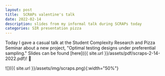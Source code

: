 ```yaml
---
layout: post
title:  SCRAPs valentine's talk
date: 2022-02-14
description: slides from my informal talk during SCRAPs today
categories: SIR presentation pizza
---
```


Today I gave a casual talk at the Student Complexity Research and Pizza Seminar about a new project, "Optimal testing designs under preferential sampling." Slides can be found [here]({{ site.url }}/assets/pdf/scraps-2-14-2022.pdf)! :gift_heart:

![]({{ site.url }}/assets/img/scraps.png){:width="50%"}
